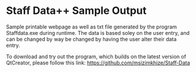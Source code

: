 # Staff Data++ Sample Output
Sample printable webpage as well as txt file generated by the program Staffdata.exe during runtime. The data is based soley on the user entry, and can be changed by way be changed by having the user alter their data entry.

To download and try out the program, which builds on the latest version of QtCreator, please follow this link: https://github.com/msizimkhize/Staff-Data
